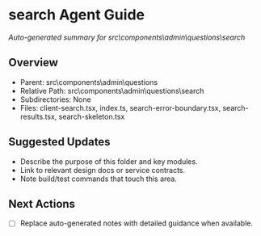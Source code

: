 ﻿# search Agent Guide
*Auto-generated summary for src\components\admin\questions\search*

## Overview
- Parent: src\components\admin\questions
- Relative Path: src\components\admin\questions\search
- Subdirectories: None
- Files: client-search.tsx, index.ts, search-error-boundary.tsx, search-results.tsx, search-skeleton.tsx

## Suggested Updates
- Describe the purpose of this folder and key modules.
- Link to relevant design docs or service contracts.
- Note build/test commands that touch this area.

## Next Actions
- [ ] Replace auto-generated notes with detailed guidance when available.
